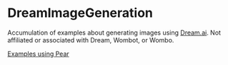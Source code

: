 # DreamImageGeneration
Accumulation of examples about generating images using [Dream.ai](https://dream.ai). Not affiliated or associated with Dream, Wombot, or Wombo.

[Examples using Pear](./PearExamples/Terms.md)
